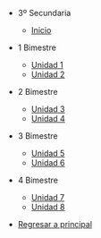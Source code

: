 - 3º Secundaria

  - [<i class="bi bi-house"></i> Inicio](3-secundaria/inicio)


- 1 Bimestre

  - [Unidad 1](3-secundaria/unidad-1.md)
  - [Unidad 2](3-secundaria/unidad-2.md)

- 2 Bimestre 

  - [Unidad 3](3-secundaria/unidad-3.md)
  - [Unidad 4](3-secundaria/unidad-4.md)

- 3 Bimestre

  - [Unidad 5](3-secundaria/unidad-5.md)
  - [Unidad 6](3-secundaria/unidad-6.md)

- 4 Bimestre

  - [Unidad 7](3-secundaria/unidad-7.md)
  - [<i class="bi bi-arrow-right-square"></i> Unidad 8](3-secundaria/unidad-8.md)

- [<i class="bi bi-caret-left-square"></i> Regresar a principal](/)



